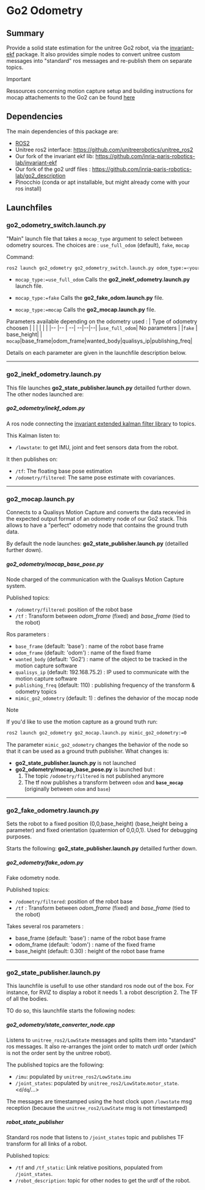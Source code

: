 Go2 Odometry
===

## Summary
Provide a solid state estimation for the unitree Go2 robot, via the [invariant-ekf](https://github.com/inria-paris-robotics-lab/invariant-ekf) package.
It also provides simple nodes to convert unitree custom messages into "standard" ros messages and re-publish them on separate topics.


>[!IMPORTANT]
>Ressources concerning motion capture setup and building instructions for mocap attachements to the Go2 can be found [here](ressources/README.md)

## Dependencies

The main dependencies of this package are:
* [ROS2](https://docs.ros.org/en/jazzy/Installation.html)
* Unitree ros2 interface: https://github.com/unitreerobotics/unitree_ros2
* Our fork of the invariant ekf lib: https://github.com/inria-paris-robotics-lab/invariant-ekf
* Our fork of the go2 urdf files : https://github.com/inria-paris-robotics-lab/go2_description
* Pinocchio (conda or apt installable, but might already come with your ros install)


## Launchfiles

### go2_odometry_switch.launch.py
"Main" launch file that takes a `mocap_type` argument to select between odometry sources.
The choices are : `use_full_odom` (default), `fake`, `mocap`

Command:
```bash
ros2 launch go2_odometry go2_odometry_switch.launch.py odom_type:=<your choice>
```

- `mocap_type:=use_full_odom`
Calls the **go2_inekf_odometry.launch.py** launch file.

- `mocap_type:=fake`
Calls the **go2_fake_odom.launch.py** file.

- `mocap_type:=mocap`
Calls the **go2_mocap.launch.py** file.

Parameters available depending on the odometry used :
| Type of odometry choosen | | | | | |
|-- |-- | --| --|--|--|
|`use_full_odom`| No parameters |
|`fake` | base_height|
| `mocap`|base_frame|odom_frame|wanted_body|qualisys_ip|publishing_freq|

Details on each parameter are given in the launchfile description below.

---

### go2_inekf_odometry.launch.py
This file launches **go2_state_publisher.launch.py** detailled further down.
The other nodes launched are:

##### go2_odometry/inekf_odom.py
A ros node connecting the [invariant extended kalman filter library](https://github.com/inria-paris-robotics-lab/invariant-ekf) to topics.

This Kalman listen to:
* `/lowstate`: to get IMU, joint and feet sensors data from the robot.

It then publishes on:
* `/tf`: The floating base pose estimation
* `/odometry/filtered`: The same pose estimate with covariances.

---
### go2_mocap.launch.py
Connects to a Qualisys Motion Capture and converts the data recevied in the expected output format of an odometry node of our Go2 stack. This allows to have a "perfect" odometry node that contains the ground truth data.

By default the node launches:
**go2_state_publisher.launch.py** (detailled further down).

##### go2_odometry/mocap_base_pose.py
Node charged of the communication with the Qualisys Motion Capture system.

Published topics:
* `/odometry/filtered`: position of the robot base
* `/tf` : Transform between *odom_frame* (fixed) and *base_frame* (tied to the robot)

Ros parameters :
- `base_frame` (default: 'base') : name of the robot base frame
- `odom_frame` (default: 'odom') : name of the fixed frame
- `wanted_body` (default: 'Go2') : name of the object to be tracked in the motion capture software
- `qualisys_ip` (default: 192.168.75.2) : IP used to communicate with the motion capture software
- `publishing_freq` (default: 110) : publishing frequency of the transform & odometry topics
- `mimic_go2_odometry` (default: 1) : defines the dehavior of the mocap node

>[!NOTE]
>If you'd like to use the motion capture as a ground truth run:
>```bash
>ros2 launch go2_odometry go2_mocap.launch.py mimic_go2_odometry:=0
>```
>The parameter `mimic_go2_odometry` changes the behavior of the node so that it can be used as a ground truth publisher.
>What changes is:
>- **go2_state_publisher.launch.py** is not launched
>- **go2_odometry/mocap_base_pose.py** is launched but :
>    1. The topic `/odometry/filtered` is not published anymore
>    2. The tf now publishes a transform between `odom` and **`base_mocap`** (originally between `odom` and `base`)

---
### go2_fake_odometry.launch.py
Sets the robot to a fixed position (0,0,base_height) (base_height being a parameter) and fixed orientation (quaternion of 0,0,0,1). Used for debugging purposes.

Starts the following:
 **go2_state_publisher.launch.py** detailled further down.

##### go2_odometry/fake_odom.py
Fake odometry node.

Published topics:
* `/odometry/filtered`: position of the robot base
* `/tf` : Transform between *odom_frame* (fixed) and *base_frame* (tied to the robot)

Takes several ros parameters :
- base_frame (default: 'base') : name of the robot base frame
- odom_frame (default: 'odom') : name of the fixed frame
- base_height (default: 0.30) : height of the robot base frame



 ---
### go2_state_publisher.launch.py
This launchfile is usefull to use other standard ros node out of the box. For instance, for RVIZ to display a robot it needs 1. a robot description 2. The TF of all the bodies.

TO do so, this launchfile starts the following nodes:

##### go2_odometry/state_converter_node.cpp
Listens to `unitree_ros2/LowState` messages and splits them into "standard" ros messages. It also re-arranges the joint order to match urdf order (which is not the order sent by the unitree robot).

The published topics are the following:
* `/imu`: populated by `unitree_ros2/LowState`.`imu`
* `/joint_states`: populated by `unitree_ros2/LowState`.`motor_state`.<`d`/`dq`/...>

The messages are timestamped using the host clock upon `/lowstate` msg reception (because the `unitree_ros2/LowState` msg is not timestamped)


##### robot_state_publisher
Standard ros node that listens to `/joint_states` topic and publishes TF transform for all links of a robot.

Published topics:
* `/tf` and `/tf_static`: Link relative positions, populated from `/joint_states`.
* `/robot_description`:  topic for other nodes to get the urdf of the robot.
